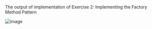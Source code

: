 The output of implementation of Exercise 2: Implementing the Factory Method Pattern


![image](https://github.com/user-attachments/assets/8cdf0d74-2c8d-4bb5-982f-966d35212fe5)
